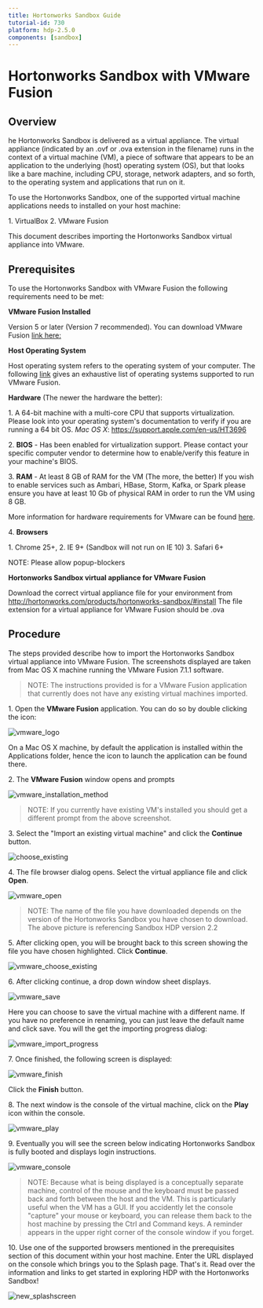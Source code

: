 ```yaml
---
title: Hortonworks Sandbox Guide
tutorial-id: 730
platform: hdp-2.5.0
components: [sandbox]
---
```


# Hortonworks Sandbox with VMware Fusion

## Overview

he Hortonworks Sandbox is delivered as a virtual appliance.  The virtual appliance (indicated by an .ovf or .ova extension in the filename) runs in the context of a virtual machine (VM), a piece of software that appears to be an application to the underlying (host) operating system (OS), but that looks like a bare machine, including CPU, storage, network adapters, and so forth, to the operating system and applications that run on it.

To use the Hortonworks Sandbox, one of the supported virtual machine applications needs to installed on your host machine:

1\. VirtualBox
2\. VMware Fusion


This document describes importing the Hortonworks Sandbox virtual appliance into VMware.

## Prerequisites

To use the Hortonworks Sandbox with VMware Fusion the following requirements need to be met:

**VMware Fusion Installed**

Version 5 or later (Version 7 recommended). You can download VMware Fusion [link here:](https://my.vmware.com/web/vmware/info/slug/desktop_end_user_computing/vmware_fusion/7_0#product_downloads)

**Host Operating System**

Host operating system refers to the operating system of your computer.  The following [link](https://www.vmware.com/support/fusion/faq/requirements) gives an exhaustive list of operating systems supported to run VMware Fusion.

**Hardware** (The newer the hardware the better):

1\. A 64-bit machine with a multi-core CPU that supports virtualization. Please look into your operating system's documentation to verify if you are running a 64 bit OS.
_Mac OS X_:
https://support.apple.com/en-us/HT3696

2\. **BIOS** - Has been enabled for virtualization support.  Please contact your specific computer vendor to determine how to enable/verify this feature in your machine's BIOS.

3\. **RAM** - At least 8 GB of RAM for the VM (The more, the better)
If you wish to enable services such as Ambari, HBase, Storm, Kafka, or Spark please ensure you have at least 10 Gb of physical RAM in order to run the VM using 8 GB.

More information for hardware requirements for VMware can be found [here](https://www.vmware.com/support/fusion/faq/requirements).

4\. **Browsers**

1\.  Chrome 25+,
2\.  IE 9+ (Sandbox will not run on IE 10)
3\.  Safari 6+

NOTE: Please allow popup-blockers

**Hortonworks Sandbox virtual appliance for VMware Fusion**

Download the correct virtual appliance file for your environment from http://hortonworks.com/products/hortonworks-sandbox/#install
The file extension for a virtual appliance for VMware Fusion should be .ova

## Procedure
The steps provided describe how to import the Hortonworks Sandbox virtual appliance into VMware Fusion.  The screenshots displayed are taken from Mac OS X machine running the VMware Fusion 7.1.1 software.

> NOTE:  The instructions provided is for a VMware Fusion application that currently does not have any existing virtual machines imported.

1\.	Open the **VMware Fusion** application.
You can do so by double clicking the icon:

![vmware_logo]({{page.path}}/assets-guide/vmware_logo.png)

On a Mac OS X machine, by default the application is installed within the Applications folder, hence the icon to launch the application can be found there.

2\.	The **VMware Fusion** window opens and prompts

![vmware_installation_method]({{page.path}}/assets-guide/vmware_installation_method.png)

> NOTE:  If you currently have existing VM's installed you should get a different prompt from the above screenshot.

3\.	Select the "Import an existing virtual machine" and click the **Continue** button.

![choose_existing]({{page.path}}/assets-guide/choose_existing.png)

4\.	The file browser dialog opens.  Select the virtual appliance file and click **Open**.

![vmware_open]({{page.path}}/assets-guide/vmware_open.png)

> NOTE:  The name of the file you have downloaded depends on the version of the Hortonworks Sandbox you have chosen to download.  The above picture is referencing Sandbox HDP version 2.2

5\.	After clicking open, you will be brought back to this screen showing the file you have chosen highlighted.  Click **Continue**.

![vmware_choose_existing]({{page.path}}/assets-guide/vmware_choose_existing.png)

6\.	After clicking continue, a drop down window sheet displays.

![vmware_save]({{page.path}}/assets-guide/vmware_save.png)

Here you can choose to save the virtual machine with a different name.  If you have no preference in renaming, you can just leave the default name and click save.  You will the get the importing progress dialog:

![vmware_import_progress]({{page.path}}/assets-guide/vmware_import_progress.png)

7\.	Once finished, the following screen is displayed:

![vmware_finish]({{page.path}}/assets-guide/vmware_finish.png)

Click the **Finish** button.

8\.	The next window is the console of the virtual machine, click on the **Play** icon within the console.

![vmware_play]({{page.path}}/assets-guide/vmware_play.png)

9\. Eventually you will see the screen below indicating Hortonworks Sandbox is fully booted and displays login instructions.

![vmware_console]({{page.path}}/assets-guide/vmware_booted.png)

> NOTE: Because what is being displayed is a conceptually separate machine, control of the mouse and the keyboard must be passed back and forth between the host and the VM. This is particularly useful when the VM has a GUI.  If you accidently let the console "capture" your mouse or keyboard, you can release them back to the host machine by pressing the Ctrl and Command keys. A reminder appears in the upper right corner of the console window if you forget.

10\. Use one of the supported browsers mentioned in the prerequisites section of this document within your host machine.  Enter the URL displayed on the console which brings you to the Splash page.  That's it. Read over the information and links to get started in exploring HDP with the Hortonworks Sandbox!

![new_splashscreen]({{page.path}}/assets-guide/new_splashscreen.png)
